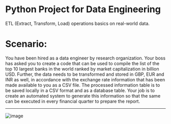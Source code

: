 # Python Project for Data Engineering
ETL (Extract, Transform, Load) operations basics on real-world data.

# Scenario:
You have been hired as a data engineer by research organization. 
Your boss has asked you to create a code that can be used to compile the list of the top 10 largest banks in the world ranked by market capitalization in billion USD. 
Further, the data needs to be transformed and stored in GBP, EUR and INR as well, in accordance with the exchange rate information that has been made available to you as a CSV file. 
The processed information table is to be saved locally in a CSV format and as a database table.
Your job is to create an automated system to generate this information so that the same can be executed in every financial quarter to prepare the report.

---
![image](https://github.com/MariGsp/banks_project/assets/47831753/5a40dfed-d4c4-4e4b-9b94-7efb16752232)
